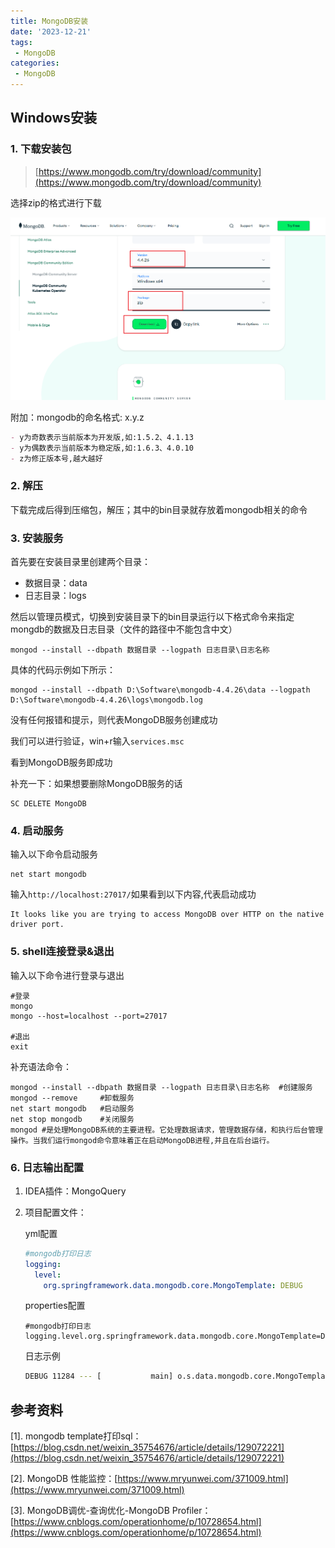```yaml
---
title: MongoDB安装
date: '2023-12-21'
tags:
 - MongoDB
categories: 
 - MongoDB
---
```





## Windows安装

### 1. 下载安装包

> [https://www.mongodb.com/try/download/community](https://www.mongodb.com/try/download/community)

选择zip的格式进行下载

![image-20231221232216135](1_MongoDB安装.assets/image-20231221232216135.png)

附加：mongodb的命名格式: x.y.z

```markdown
- y为奇数表示当前版本为开发版,如:1.5.2、4.1.13
- y为偶数表示当前版本为稳定版,如:1.6.3、4.0.10
- z为修正版本号,越大越好
```



### 2. 解压

下载完成后得到压缩包，解压；其中的bin目录就存放着mongodb相关的命令



### 3. 安装服务

首先要在安装目录里创建两个目录：

- 数据目录：data
- 日志目录：logs

然后以管理员模式，切换到安装目录下的bin目录运行以下格式命令来指定mongdb的数据及日志目录（文件的路径中不能包含中文）

```shell
mongod --install --dbpath 数据目录 --logpath 日志目录\日志名称 
```

具体的代码示例如下所示：

~~~shell
mongod --install --dbpath D:\Software\mongodb-4.4.26\data --logpath D:\Software\mongodb-4.4.26\logs\mongodb.log
~~~

没有任何报错和提示，则代表MongoDB服务创建成功

我们可以进行验证，win+r输入`services.msc`

看到MongoDB服务即成功

补充一下：如果想要删除MongoDB服务的话

```shell
SC DELETE MongoDB
```

### 4. 启动服务

输入以下命令启动服务

```shell
net start mongodb
```

输入`http://localhost:27017/`如果看到以下内容,代表启动成功

~~~
It looks like you are trying to access MongoDB over HTTP on the native driver port.
~~~



### 5. shell连接登录&退出

输入以下命令进行登录与退出

~~~shell
#登录
mongo
mongo --host=localhost --port=27017

#退出
exit	
~~~

补充语法命令：

~~~shell
mongod --install --dbpath 数据目录 --logpath 日志目录\日志名称	#创建服务
mongod --remove	    #卸载服务		
net start mongodb	#启动服务
net stop mongodb	#关闭服务
mongod #是处理MongoDB系统的主要进程。它处理数据请求，管理数据存储，和执行后台管理操作。当我们运行mongod命令意味着正在启动MongoDB进程,并且在后台运行。
~~~



### 6. 日志输出配置

1. IDEA插件：MongoQuery

2. 项目配置文件：

   yml配置

   ~~~yaml
   #mongodb打印日志
   logging:
     level:
       org.springframework.data.mongodb.core.MongoTemplate: DEBUG
   ~~~

   properties配置

   ~~~properties
   #mongodb打印日志
   logging.level.org.springframework.data.mongodb.core.MongoTemplate=DEBUG
   ~~~

   日志示例

   ~~~sh
   DEBUG 11284 --- [           main] o.s.data.mongodb.core.MongoTemplate      : find using query: { "status" : 1, "$and" : [{ "$or" : [{ "userId" : "abcd" }, { "price" : { "$gte" : 2 } }] }] } fields: Document{{}} for class: class com.example.ademo.model.MongoDbTest in collection: mongoDbTest
   ~~~

   





## 参考资料

[1]. mongodb template打印sql：[https://blog.csdn.net/weixin_35754676/article/details/129072221](https://blog.csdn.net/weixin_35754676/article/details/129072221)

[2]. MongoDB 性能监控：[https://www.mryunwei.com/371009.html](https://www.mryunwei.com/371009.html)

[3]. MongoDB调优-查询优化-MongoDB Profiler：[https://www.cnblogs.com/operationhome/p/10728654.html](https://www.cnblogs.com/operationhome/p/10728654.html)

